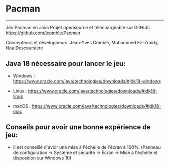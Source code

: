 # Pacman

***

Jeu Pacman en Java
Projet opensource et téléchargeable sur GitHub:
https://github.com/jcomble/Pacman

Concepteurs et développeurs: Jean-Yves Comble, Mohammed Ez-Zraidy, Noa Descoursiere

## Java 18 nécessaire pour lancer le jeu:

* Windows : https://www.oracle.com/java/technologies/downloads/#jdk18-windows

* Linux : https://www.oracle.com/java/technologies/downloads/#jdk18-linux

* macOS : https://www.oracle.com/java/technologies/downloads/#jdk18-mac

## Conseils pour avoir une bonne expérience de jeu:

* Il est conseillé d'avoir une mise à l'échelle de l'écran à 100%. (Panneau de configuration -> Système et sécurité  -> Écran -> Mise à l'échelle et disposition sur Windows 10)